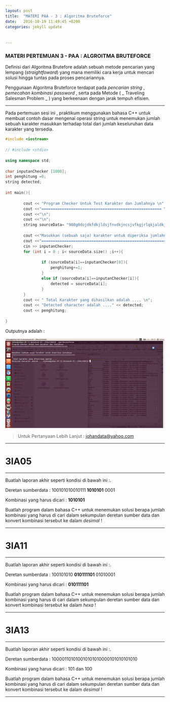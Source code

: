 ```yaml
---
layout: post
title:  "MATERI PAA - 3 : Algoritma Bruteforce"
date:   2016-10-19 11:49:45 +0200
categories: jekyll update


---
```

### MATERI PERTEMUAN 3 - PAA : ALGROITMA BRUTEFORCE

Definisi dari Algoritma Brutefore adalah sebuah metode pencarian yang lempang (_straightfoward_) yang mana memiliki cara kerja untuk mencari solusi hingga tuntas pada proses pencariannya.

Penggunaan Algoritma Bruteforce terdapat pada _pencarian string_ , _pemecahan kombinasi password_ , serta pada Metode ( _ Traveling Salesman Problem _ ) yang berkeenaan dengan jarak tempuh efisien.

---
Pada pertemuan sesi ini , praktikum menggunakan bahasa C++ untuk membuat contoh dasar mengenai operasi string untuk menemukan jumlah sebuah karakter masukkan terhadap total dari jumlah keseluruhan data karakter yang tersedia.



```c++
#include <iostream>

// #include <stdio>

using namespace std;

char inputanChecker [1000];
int penghitung =0;
string detected;

int main(){

		cout << "Program Checker Untuk Test Karakter dan Jumlahnya \n";
		cout <<"===================================================== \n";
		cout <<"\n";
		cout <<"\n";
		string sourceData= "908g0dojdkfdkjldsjfnvdkjncsjvfkgjrlqkjaldkjaldkalaaasklfjdlgjdlgj";

		cout <<"Masukkan (sebuah saja) karakter untuk diperiksa jumlahnya \n";
		cout <<"============================================================\n";
		cin >> inputanChecker;
		for (int i = 0 ; i< sourceData.size() ;i++){

				if (sourceData[i]==inputanChecker[0]){
					penghitung+=1;
				}
				else if (sourceData[i]==inputanChecker[i]){
					detected = sourceData[i];
				}
		}
		cout << " Total Karakter yang dihasilkan adalah .... \n";
		cout << "Detected character adalah ...." << detected;
		cout << penghitung;

}
```

Outputnya adalah :

![alt text](/assets/output.png )

> Untuk Pertanyaan Lebih Lanjut :
> johandata@yahoo.com

---

3IA05
========
---
Buatlah laporan akhir seperti kondisi di bawah ini :.

Deretan sumberdata : 100101010010111 __1010101__ 0001

Kombinasi yang harus dicari : __1010101__

Buatlah program dalam bahasa C++ untuk menemukan solusi berapa jumlah kombinasi yang harus di cari dalam sekumpulan deretan sumber data dan konvert kombinasi tersebut ke dalam _desimal_ !

---

3IA11
========
---
Buatlah laporan akhir seperti kondisi di bawah ini :.

Deretan sumberdata : 100101010 __010111101__ 01010001

Kombinasi yang harus dicari : __010111101__

Buatlah program dalam bahasa C++ untuk menemukan solusi berapa jumlah kombinasi yang harus di cari dalam sekumpulan deretan sumber data dan konvert kombinasi tersebut ke dalam _hexa_ !

---



3IA13
========
---
Buatlah laporan akhir seperti kondisi di bawah ini :.

Deretan sumberdata : 100001101010010101010000101010101010

Kombinasi yang harus dicari : 101 dan 100

Buatlah program dalam bahasa C++ untuk menemukan solusi berapa jumlah kombinasi yang harus di cari dalam sekumpulan deretan sumber data dan konvert kombinasi tersebut ke dalam _desimal_ !

---







<!--
Check out the [Jekyll docs][jekyll-docs] for more info on how to get the most out of Jekyll. File all bugs/feature requests at [Jekyll’s GitHub repo][jekyll-gh]. If you have questions, you can ask them on [Jekyll Talk][jekyll-talk].

[jekyll-docs]: http://jekyllrb.com/docs/home
[jekyll-gh]:   https://github.com/jekyll/jekyll
[jekyll-talk]: https://talk.jekyllrb.com/ -->
